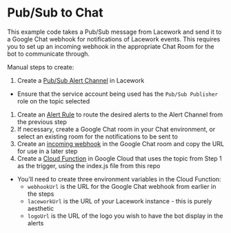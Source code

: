 # Pub/Sub to Chat

This example code takes a Pub/Sub message from Lacework and send it to a Google Chat webhook for notifications of Lacework events.  This requires you to set up an incoming webhook in the appropriate Chat Room for the bot to communicate through.

Manual steps to create:
1. Create a [Pub/Sub Alert Channel](https://support.lacework.com/hc/en-us/articles/360047496514-Google-Cloud-Pub-Sub) in Lacework
  * Ensure that the service account being used has the `Pub/Sub Publisher` role on the topic selected
1. Create an [Alert Rule](https://support.lacework.com/hc/en-us/articles/360042236733-Alert-Rules) to route the desired alerts to the Alert Channel from the previous step 
1. If necessary, create a Google Chat room in your Chat environment, or select an existing room for the notifications to be sent to 
1. Create an [incoming webhook](https://developers.google.com/chat/how-tos/webhooks) in the Google Chat room and copy the URL for use in a later step
1. Create a [Cloud Function](https://cloud.google.com/functions/docs/tutorials/pubsub) in Google Cloud that uses the topic from Step 1 as the trigger, using the index.js file from this repo
  * You'll need to create three environment variables in the Cloud Function:
    * `webhookUrl` is the URL for the Google Chat webhook from earlier in the steps
    * `laceworkUrl` is the URL of your Lacework instance - this is purely aesthetic
    * `logoUrl` is the URL of the logo you wish to have the bot display in the alerts

